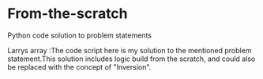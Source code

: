 # From-the-scratch
Python code solution to problem statements

Larrys array :The code script here is my solution to the mentioned problem statement.This solution includes logic build from the scratch, and could also be replaced with the concept of "Inversion".
